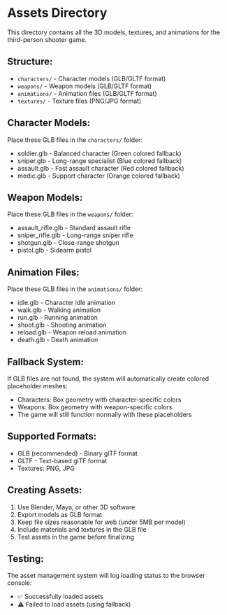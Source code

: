 # Assets Directory

This directory contains all the 3D models, textures, and animations for the third-person shooter game.

## Structure:
- `characters/` - Character models (GLB/GLTF format)
- `weapons/` - Weapon models (GLB/GLTF format)
- `animations/` - Animation files (GLB/GLTF format)
- `textures/` - Texture files (PNG/JPG format)

## Character Models:
Place these GLB files in the `characters/` folder:
- soldier.glb - Balanced character (Green colored fallback)
- sniper.glb - Long-range specialist (Blue colored fallback)  
- assault.glb - Fast assault character (Red colored fallback)
- medic.glb - Support character (Orange colored fallback)

## Weapon Models:
Place these GLB files in the `weapons/` folder:
- assault_rifle.glb - Standard assault rifle
- sniper_rifle.glb - Long-range sniper rifle
- shotgun.glb - Close-range shotgun
- pistol.glb - Sidearm pistol

## Animation Files:
Place these GLB files in the `animations/` folder:
- idle.glb - Character idle animation
- walk.glb - Walking animation
- run.glb - Running animation
- shoot.glb - Shooting animation
- reload.glb - Weapon reload animation
- death.glb - Death animation

## Fallback System:
If GLB files are not found, the system will automatically create colored placeholder meshes:
- Characters: Box geometry with character-specific colors
- Weapons: Box geometry with weapon-specific colors
- The game will still function normally with these placeholders

## Supported Formats:
- GLB (recommended) - Binary glTF format
- GLTF - Text-based glTF format
- Textures: PNG, JPG

## Creating Assets:
1. Use Blender, Maya, or other 3D software
2. Export models as GLB format
3. Keep file sizes reasonable for web (under 5MB per model)
4. Include materials and textures in the GLB file
5. Test assets in the game before finalizing

## Testing:
The asset management system will log loading status to the browser console:
- ✅ Successfully loaded assets
- ⚠️ Failed to load assets (using fallback)
